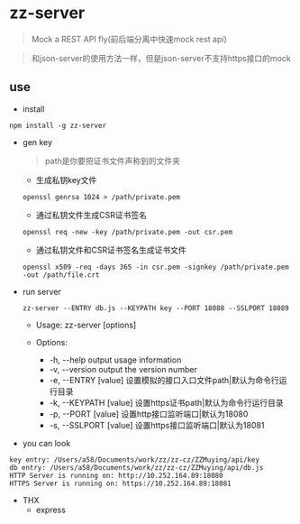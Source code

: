 # zz-server

>Mock a REST API fly(前后端分离中快速mock rest api)

>和json-server的使用方法一样，但是json-server不支持https接口的mock

## use

* install

```
npm install -g zz-server
```

* gen key
    
    > path是你要把证书文件声称到的文件夹
    - 生成私钥key文件
    
    ```
    openssl genrsa 1024 > /path/private.pem
    ```

    - 通过私钥文件生成CSR证书签名
    
    ```
    openssl req -new -key /path/private.pem -out csr.pem
    ```
    - 通过私钥文件和CSR证书签名生成证书文件
    
    ```
    openssl x509 -req -days 365 -in csr.pem -signkey /path/private.pem -out /path/file.crt
    ```
    
* run server
    
    ```
    zz-server --ENTRY db.js --KEYPATH key --PORT 18088 --SSLPORT 18089
    ```
    
    - Usage: zz-server [options]
    - Options:
    
        - -h, --help             output usage information
        - -v, --version          output the version number
        - -e, --ENTRY [value]    设置模拟的接口入口文件path|默认为命令行运行目录
        - -k, --KEYPATH [value]  设置https证书path|默认为命令行运行目录
        - -p, --PORT [value]     设置http接口监听端口|默认为18080
        - -s, --SSLPORT [value]  设置https接口监听端口|默认为18081
        
* you can look
    
```
key entry: /Users/a58/Documents/work/zz/zz-cz/ZZMuying/api/key
db entry: /Users/a58/Documents/work/zz/zz-cz/ZZMuying/api/db.js
HTTP Server is running on: http://10.252.164.89:18080
HTTPS Server is running on: https://10.252.164.89:18081
``` 

* THX
    - express
